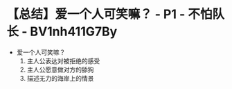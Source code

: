 # 【总结】爱一个人可笑嘛？ - P1 - 不怕队长 - BV1nh411G7By

-   爱一个人可笑嘛？
    1.  主人公表达对被拒绝的感受
    2.  主人公愿意做对方的舔狗
    3.  描述无力的海岸上的情景